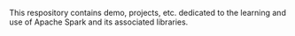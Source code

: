 This respository contains demo, projects, etc. dedicated to the learning and use of Apache Spark and its associated libraries.
